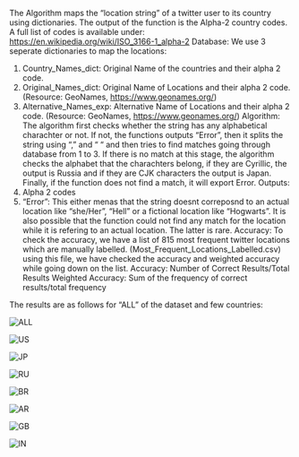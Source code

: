 The Algorithm maps the “location string” of a twitter user to its country using dictionaries. The output of the function is the Alpha-2 country codes. A full list of codes is available under:
https://en.wikipedia.org/wiki/ISO_3166-1_alpha-2
Database:
We use 3 seperate dictionaries to map the locations:
1)	Country_Names_dict: Original Name of the countries and their alpha 2 code.
2)	Original_Names_dict: Original Name of Locations and their alpha 2 code. (Resource: GeoNames, https://www.geonames.org/)
3)	Alternative_Names_exp: Alternative Name of Locations and their alpha 2 code. (Resource: GeoNames, https://www.geonames.org/)
Algorithm:
The algorithm first checks whether the string has any alphabetical charachter or not. If not, the functions outputs “Error”, then it splits the string using “,” and “ “ and then tries to find matches going through database from 1 to 3.  If there is no match at this stage, the algorithm checks the alphabet that the charachters belong, if they are Cyrillic, the output is Russia and if they are CJK characters the output is Japan. Finally, if the function does not find a match, it will export Error.
Outputs:
1)	Alpha 2 codes
2)	“Error”: This either menas that the string doesnt correposnd to an actual location like “she/Her”, “Hell” or a fictional location like “Hogwarts”. It is also possible that the function could not find any match for the location while it is refering to an actual location. The latter is rare.
Accuracy:
To check the accuracy, we have a list of 815 most frequent twitter locations which are manually labelled. (Most_Frequent_Locations_Labelled.csv) using this file, we have checked the accuracy and weighted accuracy while going down on the list.
Accuracy: Number of Correct Results/Total Results
Weighted Accuracy: Sum of the frequency of correct results/total frequency

The results are as follows for “ALL” of the dataset and few countries:
               


![ALL](https://user-images.githubusercontent.com/107769994/178612336-3d47866c-ba62-40dd-83b9-2f25b7712f2f.png)


![US](https://user-images.githubusercontent.com/107769994/178612354-7839b43c-1a30-49f4-bcb5-2f43eb733198.png)


![JP](https://user-images.githubusercontent.com/107769994/178612369-69dc9397-17ba-4a94-8b30-ecdbc768e3db.png)


![RU](https://user-images.githubusercontent.com/107769994/178612384-ceb0c40a-2b1b-48d9-bf0d-9ba5292ccadb.png)

![BR](https://user-images.githubusercontent.com/107769994/178612412-3d463d8f-d8ea-4160-8367-6542a36eca31.png)

![AR](https://user-images.githubusercontent.com/107769994/178612421-1979335d-43cd-477c-90fb-1263cb7f7c86.png)

![GB](https://user-images.githubusercontent.com/107769994/178612428-18cd2e5c-d261-43ed-81cf-77dbb661b96b.png)

![IN](https://user-images.githubusercontent.com/107769994/178612479-599fb74e-f301-403c-9ae1-3fccf69eecbe.png)












